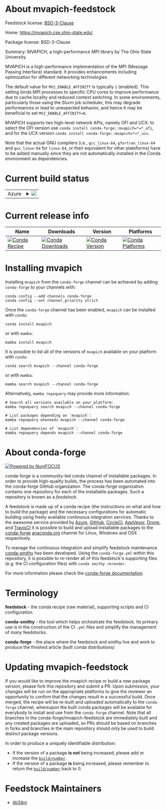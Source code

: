 About mvapich-feedstock
=======================

Feedstock license: [BSD-3-Clause](https://github.com/conda-forge/mvapich-feedstock/blob/main/LICENSE.txt)

Home: https://mvapich.cse.ohio-state.edu/

Package license: BSD-3-Clause

Summary: MVAPICH, a high-performance MPI library by The Ohio State University.

MVAPICH is a high-performance implementation of the MPI (Message Passing Interface) standard.
It provides enhancements including optimization for different networking technologies.


The default value for `MV2_ENABLE_AFFINITY` is typically `1` (enabled). This setting binds MPI processes
to specific CPU cores to improve performance due to cache locality and reduced context switching.
In some environments, particularly those using the Slurm job scheduler, this may degrade performances
or lead to unexpected behavior, and hence it may be beneficial to set `MV2_ENABLE_AFFINITY=0`.


MVAPICH supports two high-level network APIs, namely OFI and UCX: to select the OFI version use
`conda install conda-forge::mvapich=*=*_ofi`, and for the UCX version `conda install conda-forge::mvapich=*=*_ucx`.


Note that the actual GNU compilers (i.e., `gcc_linux-64`, `gfortran_linux-64` and `gxx_linux-64` for `linux-64`, or
their equivalent for other plateforms) have to be added manually since they are not automatically installed in the Conda
environment as dependencies.


Current build status
====================


<table>
    
  <tr>
    <td>Azure</td>
    <td>
      <details>
        <summary>
          <a href="https://dev.azure.com/conda-forge/feedstock-builds/_build/latest?definitionId=23590&branchName=main">
            <img src="https://dev.azure.com/conda-forge/feedstock-builds/_apis/build/status/mvapich-feedstock?branchName=main">
          </a>
        </summary>
        <table>
          <thead><tr><th>Variant</th><th>Status</th></tr></thead>
          <tbody><tr>
              <td>linux_64_deviceofi</td>
              <td>
                <a href="https://dev.azure.com/conda-forge/feedstock-builds/_build/latest?definitionId=23590&branchName=main">
                  <img src="https://dev.azure.com/conda-forge/feedstock-builds/_apis/build/status/mvapich-feedstock?branchName=main&jobName=linux&configuration=linux%20linux_64_deviceofi" alt="variant">
                </a>
              </td>
            </tr><tr>
              <td>linux_64_deviceucx</td>
              <td>
                <a href="https://dev.azure.com/conda-forge/feedstock-builds/_build/latest?definitionId=23590&branchName=main">
                  <img src="https://dev.azure.com/conda-forge/feedstock-builds/_apis/build/status/mvapich-feedstock?branchName=main&jobName=linux&configuration=linux%20linux_64_deviceucx" alt="variant">
                </a>
              </td>
            </tr><tr>
              <td>linux_aarch64_deviceofi</td>
              <td>
                <a href="https://dev.azure.com/conda-forge/feedstock-builds/_build/latest?definitionId=23590&branchName=main">
                  <img src="https://dev.azure.com/conda-forge/feedstock-builds/_apis/build/status/mvapich-feedstock?branchName=main&jobName=linux&configuration=linux%20linux_aarch64_deviceofi" alt="variant">
                </a>
              </td>
            </tr><tr>
              <td>linux_aarch64_deviceucx</td>
              <td>
                <a href="https://dev.azure.com/conda-forge/feedstock-builds/_build/latest?definitionId=23590&branchName=main">
                  <img src="https://dev.azure.com/conda-forge/feedstock-builds/_apis/build/status/mvapich-feedstock?branchName=main&jobName=linux&configuration=linux%20linux_aarch64_deviceucx" alt="variant">
                </a>
              </td>
            </tr><tr>
              <td>linux_ppc64le_deviceofi</td>
              <td>
                <a href="https://dev.azure.com/conda-forge/feedstock-builds/_build/latest?definitionId=23590&branchName=main">
                  <img src="https://dev.azure.com/conda-forge/feedstock-builds/_apis/build/status/mvapich-feedstock?branchName=main&jobName=linux&configuration=linux%20linux_ppc64le_deviceofi" alt="variant">
                </a>
              </td>
            </tr><tr>
              <td>linux_ppc64le_deviceucx</td>
              <td>
                <a href="https://dev.azure.com/conda-forge/feedstock-builds/_build/latest?definitionId=23590&branchName=main">
                  <img src="https://dev.azure.com/conda-forge/feedstock-builds/_apis/build/status/mvapich-feedstock?branchName=main&jobName=linux&configuration=linux%20linux_ppc64le_deviceucx" alt="variant">
                </a>
              </td>
            </tr><tr>
              <td>osx_arm64_deviceofi</td>
              <td>
                <a href="https://dev.azure.com/conda-forge/feedstock-builds/_build/latest?definitionId=23590&branchName=main">
                  <img src="https://dev.azure.com/conda-forge/feedstock-builds/_apis/build/status/mvapich-feedstock?branchName=main&jobName=osx&configuration=osx%20osx_arm64_deviceofi" alt="variant">
                </a>
              </td>
            </tr><tr>
              <td>osx_arm64_deviceucx</td>
              <td>
                <a href="https://dev.azure.com/conda-forge/feedstock-builds/_build/latest?definitionId=23590&branchName=main">
                  <img src="https://dev.azure.com/conda-forge/feedstock-builds/_apis/build/status/mvapich-feedstock?branchName=main&jobName=osx&configuration=osx%20osx_arm64_deviceucx" alt="variant">
                </a>
              </td>
            </tr>
          </tbody>
        </table>
      </details>
    </td>
  </tr>
</table>

Current release info
====================

| Name | Downloads | Version | Platforms |
| --- | --- | --- | --- |
| [![Conda Recipe](https://img.shields.io/badge/recipe-mvapich-green.svg)](https://anaconda.org/conda-forge/mvapich) | [![Conda Downloads](https://img.shields.io/conda/dn/conda-forge/mvapich.svg)](https://anaconda.org/conda-forge/mvapich) | [![Conda Version](https://img.shields.io/conda/vn/conda-forge/mvapich.svg)](https://anaconda.org/conda-forge/mvapich) | [![Conda Platforms](https://img.shields.io/conda/pn/conda-forge/mvapich.svg)](https://anaconda.org/conda-forge/mvapich) |

Installing mvapich
==================

Installing `mvapich` from the `conda-forge` channel can be achieved by adding `conda-forge` to your channels with:

```
conda config --add channels conda-forge
conda config --set channel_priority strict
```

Once the `conda-forge` channel has been enabled, `mvapich` can be installed with `conda`:

```
conda install mvapich
```

or with `mamba`:

```
mamba install mvapich
```

It is possible to list all of the versions of `mvapich` available on your platform with `conda`:

```
conda search mvapich --channel conda-forge
```

or with `mamba`:

```
mamba search mvapich --channel conda-forge
```

Alternatively, `mamba repoquery` may provide more information:

```
# Search all versions available on your platform:
mamba repoquery search mvapich --channel conda-forge

# List packages depending on `mvapich`:
mamba repoquery whoneeds mvapich --channel conda-forge

# List dependencies of `mvapich`:
mamba repoquery depends mvapich --channel conda-forge
```


About conda-forge
=================

[![Powered by
NumFOCUS](https://img.shields.io/badge/powered%20by-NumFOCUS-orange.svg?style=flat&colorA=E1523D&colorB=007D8A)](https://numfocus.org)

conda-forge is a community-led conda channel of installable packages.
In order to provide high-quality builds, the process has been automated into the
conda-forge GitHub organization. The conda-forge organization contains one repository
for each of the installable packages. Such a repository is known as a *feedstock*.

A feedstock is made up of a conda recipe (the instructions on what and how to build
the package) and the necessary configurations for automatic building using freely
available continuous integration services. Thanks to the awesome service provided by
[Azure](https://azure.microsoft.com/en-us/services/devops/), [GitHub](https://github.com/),
[CircleCI](https://circleci.com/), [AppVeyor](https://www.appveyor.com/),
[Drone](https://cloud.drone.io/welcome), and [TravisCI](https://travis-ci.com/)
it is possible to build and upload installable packages to the
[conda-forge](https://anaconda.org/conda-forge) [anaconda.org](https://anaconda.org/)
channel for Linux, Windows and OSX respectively.

To manage the continuous integration and simplify feedstock maintenance
[conda-smithy](https://github.com/conda-forge/conda-smithy) has been developed.
Using the ``conda-forge.yml`` within this repository, it is possible to re-render all of
this feedstock's supporting files (e.g. the CI configuration files) with ``conda smithy rerender``.

For more information please check the [conda-forge documentation](https://conda-forge.org/docs/).

Terminology
===========

**feedstock** - the conda recipe (raw material), supporting scripts and CI configuration.

**conda-smithy** - the tool which helps orchestrate the feedstock.
                   Its primary use is in the construction of the CI ``.yml`` files
                   and simplify the management of *many* feedstocks.

**conda-forge** - the place where the feedstock and smithy live and work to
                  produce the finished article (built conda distributions)


Updating mvapich-feedstock
==========================

If you would like to improve the mvapich recipe or build a new
package version, please fork this repository and submit a PR. Upon submission,
your changes will be run on the appropriate platforms to give the reviewer an
opportunity to confirm that the changes result in a successful build. Once
merged, the recipe will be re-built and uploaded automatically to the
`conda-forge` channel, whereupon the built conda packages will be available for
everybody to install and use from the `conda-forge` channel.
Note that all branches in the conda-forge/mvapich-feedstock are
immediately built and any created packages are uploaded, so PRs should be based
on branches in forks and branches in the main repository should only be used to
build distinct package versions.

In order to produce a uniquely identifiable distribution:
 * If the version of a package **is not** being increased, please add or increase
   the [``build/number``](https://docs.conda.io/projects/conda-build/en/latest/resources/define-metadata.html#build-number-and-string).
 * If the version of a package **is** being increased, please remember to return
   the [``build/number``](https://docs.conda.io/projects/conda-build/en/latest/resources/define-metadata.html#build-number-and-string)
   back to 0.

Feedstock Maintainers
=====================

* [@j34ni](https://github.com/j34ni/)

